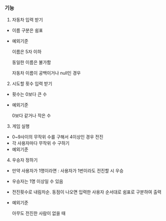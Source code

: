 ### 기능
1. 자동차 입력 받기
* 이름 구분은 쉼표
* 예외기준
    
    이름은 5자 이하
  
    동일한 이름은 불가함

    자동차 이름이 공백이거나 null인 경우
  
2. 시도할 횟수 입력 받기
* 횟수는 0보다 큰 수
* 예외기준

    0보다 같거나 작은 수
  
3. 게임 실행
* 0~9사이의 무작위 수를 구해서 4이상인 경우 전진
* 각 사용자마다 무작위 수 구하기
* 예외기준

    
4. 우승자 정하기
* 만약 사용자가 1명이라면 : 사용자가 1번이라도 전진할 시 우승
* 우승자는 1명 이상일 수 있음
* 전진횟수로 내림차순. 동점이 나오면 입력한 사용자 순서대로 쉼표로 구분하여 출력
* 예외기준

    아무도 전진한 사람이 없을 때